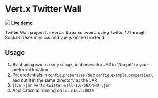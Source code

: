 Vert.x Twitter Wall
==

![](https://i.imgur.com/qqZmDqJ.png)
**[Live demo](http://twitterwall.yunyul.in/)**

Twitter Wall project for Vert.x. Streams tweets using Twitter4J through SockJS. Uses mini.css and vue.js on the frontend.

Usage
--

1. Build using `mvn clean package`, and move the JAR in '/target' to your preferred location
2. Put credentials in `config.properties` (see `config.example.properties`), and put it in the same directory as the JAR
3. `java -jar vertx-twitter-wall-1.0-SNAPSHOT.jar`
4. Application is running on `localhost:8080`